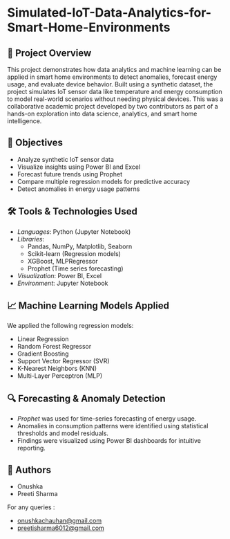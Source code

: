 # Simulated-IoT-Data-Analytics-for-Smart-Home-Environments
## 📌 Project Overview

This project demonstrates how data analytics and machine learning can be applied in smart home environments to detect anomalies, forecast energy usage, and evaluate device behavior. Built using a synthetic dataset, the project simulates IoT sensor data like temperature and energy consumption to model real-world scenarios without needing physical devices.
This was a collaborative academic project developed by two contributors as part of a hands-on exploration into data science, analytics, and smart home intelligence.

## 🎯 Objectives

- Analyze synthetic IoT sensor data
- Visualize insights using Power BI and Excel
- Forecast future trends using Prophet
- Compare multiple regression models for predictive accuracy
- Detect anomalies in energy usage patterns

## 🛠 Tools & Technologies Used

- *Languages*: Python (Jupyter Notebook)
- *Libraries*: 
  - Pandas, NumPy, Matplotlib, Seaborn
  - Scikit-learn (Regression models)
  - XGBoost, MLPRegressor
  - Prophet (Time series forecasting)
- *Visualization*: Power BI, Excel
- *Environment*: Jupyter Notebook

## 📈 Machine Learning Models Applied

We applied the following regression models:
- Linear Regression
- Random Forest Regressor
- Gradient Boosting
- Support Vector Regressor (SVR)
- K-Nearest Neighbors (KNN)
- Multi-Layer Perceptron (MLP)

## 🔍 Forecasting & Anomaly Detection

- *Prophet* was used for time-series forecasting of energy usage.
- Anomalies in consumption patterns were identified using statistical thresholds and model residuals.
- Findings were visualized using Power BI dashboards for intuitive reporting.

## 👥 Authors

- Onushka 
- Preeti Sharma

For any queries :
- onushkachauhan@gmail.com
- preetisharma6012@gmail.com
